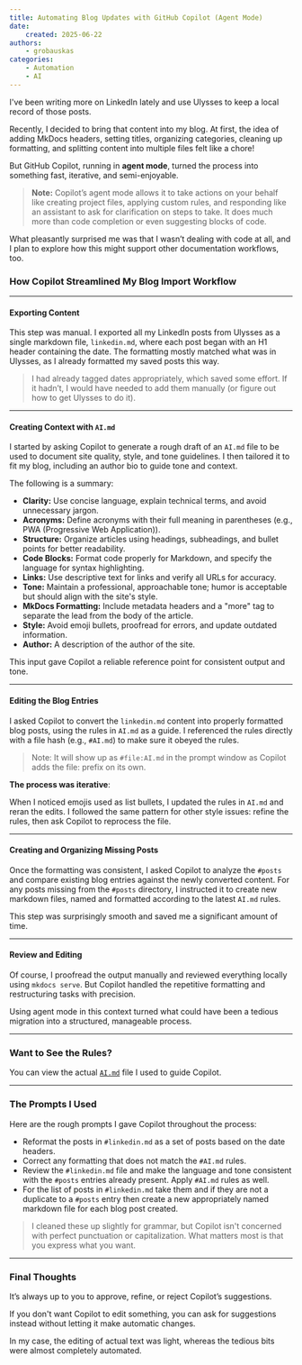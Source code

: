 ```yaml
---
title: Automating Blog Updates with GitHub Copilot (Agent Mode)
date:
    created: 2025-06-22
authors:
    - grobauskas
categories:
    - Automation
    - AI
---
```


I've been writing more on LinkedIn lately and use Ulysses to keep a local record of those posts.

Recently, I decided to bring that content into my blog. At first, the idea of adding MkDocs headers, setting titles, organizing categories, cleaning up formatting, and splitting content into multiple files felt like a chore!

But GitHub Copilot, running in **agent mode**, turned the process into something fast, iterative, and semi-enjoyable.

> **Note:** Copilot’s agent mode allows it to take actions on your behalf like creating project files, applying custom rules, and responding like an assistant to ask for clarification on steps to take. It does much more than code completion or even suggesting blocks of code.

What pleasantly surprised me was that I wasn’t dealing with code at all, and I plan to explore how this might support other documentation workflows, too.

<!-- more -->

### How Copilot Streamlined My Blog Import Workflow

---

#### Exporting Content

This step was manual. I exported all my LinkedIn posts from Ulysses as a single markdown file, `linkedin.md`, where each post began with an H1 header containing the date. The formatting mostly matched what was in Ulysses, as I already formatted my saved posts this way.

> I had already tagged dates appropriately, which saved some effort. If it hadn’t, I would have needed to add them manually (or figure out how to get Ulysses to do it).

---

#### Creating Context with `AI.md`

I started by asking Copilot to generate a rough draft of an `AI.md` file to be used to document site quality, style, and tone guidelines. I then tailored it to fit my blog, including an author bio to guide tone and context.

The following is a summary:

- **Clarity:** Use concise language, explain technical terms, and avoid unnecessary jargon.
- **Acronyms:** Define acronyms with their full meaning in parentheses (e.g., PWA (Progressive Web Application)).
- **Structure:** Organize articles using headings, subheadings, and bullet points for better readability.
- **Code Blocks:** Format code properly for Markdown, and specify the language for syntax highlighting.
- **Links:** Use descriptive text for links and verify all URLs for accuracy.
- **Tone:** Maintain a professional, approachable tone; humor is acceptable but should align with the site's style.
- **MkDocs Formatting:** Include metadata headers and a "more" tag to separate the lead from the body of the article.
- **Style:** Avoid emoji bullets, proofread for errors, and update outdated information.
- **Author:** A description of the author of the site.

This input gave Copilot a reliable reference point for consistent output and tone.

---

#### Editing the Blog Entries

I asked Copilot to convert the `linkedin.md` content into properly formatted blog posts, using the rules in `AI.md` as a guide. I referenced the rules directly with a file hash (e.g., `#AI.md`) to make sure it obeyed the rules.

> Note: It will show up as `#file:AI.md` in the prompt window as Copilot adds the file: prefix on its own.

**The process was iterative**: 

When I noticed emojis used as list bullets, I updated the rules in `AI.md` and reran the edits. I followed the same pattern for other style issues: refine the rules, then ask Copilot to reprocess the file.

---

#### Creating and Organizing Missing Posts

Once the formatting was consistent, I asked Copilot to analyze the `#posts` and compare existing blog entries against the newly converted content. For any posts missing from the `#posts` directory, I instructed it to create new markdown files, named and formatted according to the latest `AI.md` rules.

This step was surprisingly smooth and saved me a significant amount of time.

---

#### Review and Editing

Of course, I proofread the output manually and reviewed everything locally using `mkdocs serve`. But Copilot handled the repetitive formatting and restructuring tasks with precision.

Using agent mode in this context turned what could have been a tedious migration into a structured, manageable process.

---

### Want to See the Rules?

You can view the actual [`AI.md`](https://github.com/chrisgrobauskas/chrisgrobauskas.github.io/blob/master/AI.md) file I used to guide Copilot.

---

### The Prompts I Used

Here are the rough prompts I gave Copilot throughout the process:

- Reformat the posts in `#linkedin.md` as a set of posts based on the date headers.
- Correct any formatting that does not match the `#AI.md` rules.
- Review the `#linkedin.md` file and make the language and tone consistent with the `#posts` entries already present. Apply `#AI.md` rules as well.
- For the list of posts in `#linkedin.md` take them and if they are not a duplicate to a `#posts` entry then create a new appropriately named markdown file for each blog post created.

> I cleaned these up slightly for grammar, but Copilot isn't concerned with perfect punctuation or capitalization. What matters most is that you express what you want.

--- 

### Final Thoughts

It’s always up to you to approve, refine, or reject Copilot’s suggestions.

If you don't want Copilot to edit something, you can ask for suggestions instead without letting it make automatic changes.

In my case, the editing of actual text was light, whereas the tedious bits were almost completely automated.